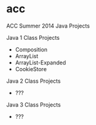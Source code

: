 acc
===

ACC Summer 2014 Java Projects

Java 1 Class Projects
- Composition
- ArrayList
- ArrayList-Expanded
- CookieStore

Java 2 Class Projects
- ???

Java 3 Class Projects
- ???


